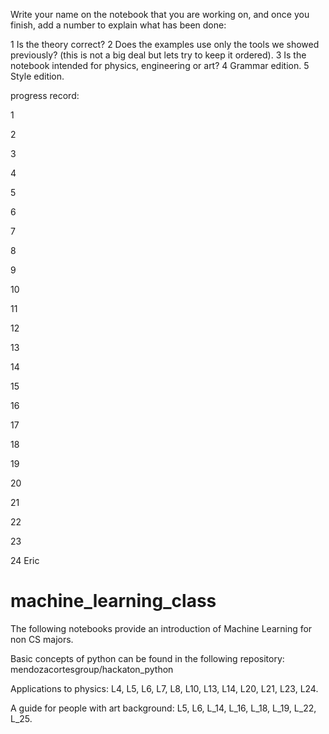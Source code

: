 Write your name on the notebook that you are working on, and once you finish, add a number to explain what has been done:

1 Is the theory correct? 
2 Does the examples use only the tools we showed previously? (this is not a big deal but lets try to keep it ordered).
3 Is the notebook intended for physics, engineering or art?
4 Grammar edition.
5 Style edition.

progress record:

1

2

3

4

5

6

7

8

9

10

11

12

13

14

15

16

17

18

19

20

21

22

23

24 Eric



# machine_learning_class
The following notebooks provide an introduction of Machine Learning for non CS majors.

Basic concepts of python can be found in the following repository: mendozacortesgroup/hackaton_python


Applications to physics:
L4, L5, L6, L7, L8, L10, L13, L14, L20, L21, L23, L24.

A guide for people with art background:
L5, L6, L_14, L_16, L_18, L_19, L_22, L_25.
